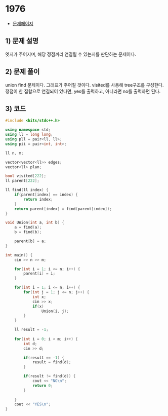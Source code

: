 # 1976
- [문제페이지](https://boj.kr/1976)

## 1) 문제 설명
엣지가 주어지며, 해당 정점끼리 연결될 수 있는지를 판단하는 문제이다.

## 2) 문제 풀이
union find 문제이다. 그래프가 주어질 것이다. visited를 사용해 tree구조를 구성한다. 정점이 한 집합으로 연결되어 있다면, yes를 출력하고, 아니라면 no를 출력하면 된다.

## 3) 코드
```cpp
#include <bits/stdc++.h>

using namespace std;
using ll = long long;
using pll = pair<ll, ll>;
using pii = pair<int, int>;

ll n, m;

vector<vector<ll>> edges;
vector<ll> plan;

bool visited[222];
ll parent[222];

ll find(ll index) {
    if(parent[index] == index) {
        return index;
    }
    return parent[index] = find(parent[index]);
}

void Union(int a, int b) {
    a = find(a);
    b = find(b);

    parent[b] = a;
}

int main() {
    cin >> n >> m;

    for(int i = 1; i <= n; i++) {
        parent[i] = i;
    }

    for(int i = 1; i <= n; i++) {
        for(int j = 1; j <= n; j++) {
            int x;
            cin >> x;
            if(x)
                Union(i, j);
        }
    }

    ll result = -1;
    
    for(int i = 0; i < m; i++) {
        int d;
        cin >> d;

        if(result == -1) {
            result = find(d);
        }

        if(result != find(d)) {
            cout << "NO\n";
            return 0;
        }
        
    }
    cout << "YES\n";
}

```